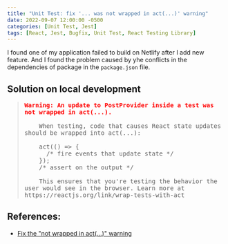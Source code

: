 ```yaml
---
title: "Unit Test: fix '... was not wrapped in act(...)' warning"
date: 2022-09-07 12:00:00 -0500
categories: [Unit Test, Jest]
tags: [React, Jest, Bugfix, Unit Test, React Testing Library]
---
```


<style type='text/css'>
blockquote pre {
  overflow: auto !important;
  overflow-wrap: anywhere !important;
  white-space: pre-wrap;
}
</style>

I found one of my application failed to build on Netlify after I add new feature. And I found the problem caused by yhe conflicts in the dependencies of package in the `package.json` file.

## Solution on local development

> <pre>
> <span style="color:red; font-weight:bold;">Warning: An update to PostProvider inside a test was not wrapped in act(...).</span>
> 
>     When testing, code that causes React state updates should be wrapped into act(...):
> 
>     act(() => {
>       /* fire events that update state */
>     });
>     /* assert on the output */
> 
>     This ensures that you're testing the behavior the user would see in the browser. Learn more at https://reactjs.org/link/wrap-tests-with-act
> </pre>

## References:

- [Fix the "not wrapped in act(...)" warning](https://kentcdodds.com/blog/fix-the-not-wrapped-in-act-warning)
